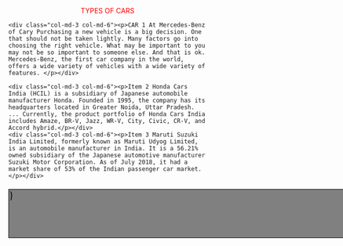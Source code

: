 <!DOCTYPE HTML>
<html>
<head>
<meta charset="utf-8">
<title>Responsive Layout</title>
<center style="color:red">TYPES OF CARS</center>

<style>
* {
	box-sizing: border-box;
}
 h1{
 	margin-bottom: 15px;
 	position text-align: center;
}
p {
	border: 1px solid black;
	background-color: grey;
	width:990px;
	height:100px;
	margin-right: auto;
	margin-left: auto;
	font-family: serif;
	color: black;
	font-size: 20px;
}

.row {
	width: 500px;
}

.box{
	height: 20px;
	width:20px;
}


@media (min-width: 1200px) and (max-width: 1199px) {
	.col-md-1, .col-md-2, .col-md-3, .col-md-4, {
		float: left;
		border: 1px solid green;
	}
	.col-md-1 {
		width: 8.33%;
	}
	.col-md-2{
		width: 16.66%;
	}
	.col-md-3{
		width: 25%;

	}
	.col-md-4{
		width: 33%
	}
</style>
</head>
<body>

	<div class="col-md-3 col-md-6"><p>CAR 1 At Mercedes-Benz of Cary Purchasing a new vehicle is a big decision. One that should not be taken lightly. Many factors go into choosing the right vehicle. What may be important to you may not be so important to someone else. And that is ok. Mercedes-Benz, the first car company in the world, offers a wide variety of vehicles with a wide variety of features. </p></div>

	<div class="col-md-3 col-md-6"><p>Item 2 Honda Cars India (HCIL) is a subsidiary of Japanese automobile manufacturer Honda. Founded in 1995, the company has its headquarters located in Greater Noida, Uttar Pradesh. ... Currently, the product portfolio of Honda Cars India includes Amaze, BR-V, Jazz, WR-V, City, Civic, CR-V, and Accord hybrid.</p></div>
	<div class="col-md-3 col-md-6"><p>Item 3 Maruti Suzuki India Limited, formerly known as Maruti Udyog Limited, is an automobile manufacturer in India. It is a 56.21% owned subsidiary of the Japanese automotive manufacturer Suzuki Motor Corporation. As of July 2018, it had a market share of 53% of the Indian passenger car market.</p></div>
	

</body>
	
}
</html>
